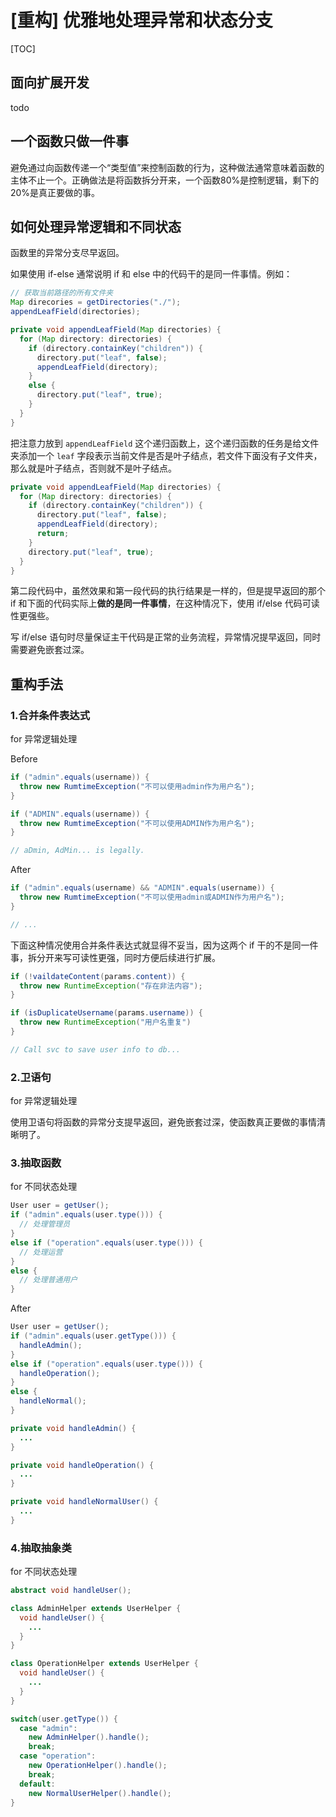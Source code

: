 # [重构] 优雅地处理异常和状态分支

[TOC]

## 面向扩展开发

todo

## 一个函数只做一件事

避免通过向函数传递一个“类型值”来控制函数的行为，这种做法通常意味着函数的主体不止一个。正确做法是将函数拆分开来，一个函数80%是控制逻辑，剩下的20%是真正要做的事。

## 如何处理异常逻辑和不同状态

函数里的异常分支尽早返回。

如果使用 if-else 通常说明 if 和 else 中的代码干的是同一件事情。例如：

```java
// 获取当前路径的所有文件夹
Map direcories = getDirectories("./");
appendLeafField(directories);

private void appendLeafField(Map directories) {
  for (Map directory: directories) {
    if (directory.containKey("children")) {
      directory.put("leaf", false);
      appendLeafField(directory);
    }
    else {
      directory.put("leaf", true);
    }
  }
}
```

把注意力放到 `appendLeafField` 这个递归函数上，这个递归函数的任务是给文件夹添加一个 `leaf` 字段表示当前文件是否是叶子结点，若文件下面没有子文件夹，那么就是叶子结点，否则就不是叶子结点。

```java
private void appendLeafField(Map directories) {
  for (Map directory: directories) {
    if (directory.containKey("children")) {
      directory.put("leaf", false);
      appendLeafField(directory);
      return;
    }
    directory.put("leaf", true);
  }
}
```

第二段代码中，虽然效果和第一段代码的执行结果是一样的，但是提早返回的那个 if 和下面的代码实际上**做的是同一件事情**，在这种情况下，使用 if/else 代码可读性更强些。

写 if/else 语句时尽量保证主干代码是正常的业务流程，异常情况提早返回，同时需要避免嵌套过深。

## 重构手法

### 1.合并条件表达式

for 异常逻辑处理

Before

```java
if ("admin".equals(username)) {
  throw new RumtimeException("不可以使用admin作为用户名");
}

if ("ADMIN".equals(username)) {
  throw new RumtimeException("不可以使用ADMIN作为用户名");
}

// aDmin, AdMin... is legally.
```

After

```java
if ("admin".equals(username) && "ADMIN".equals(username)) {
  throw new RumtimeException("不可以使用admin或ADMIN作为用户名");
}

// ...
```

下面这种情况使用合并条件表达式就显得不妥当，因为这两个 if 干的不是同一件事，拆分开来写可读性更强，同时方便后续进行扩展。

```java
if (!vaildateContent(params.content)) {
  throw new RuntimeException("存在非法内容");
}

if (isDuplicateUsername(params.username)) {
  throw new RuntimeException("用户名重复")
}

// Call svc to save user info to db...
```

### 2.卫语句

for 异常逻辑处理

使用卫语句将函数的异常分支提早返回，避免嵌套过深，使函数真正要做的事情清晰明了。

### 3.抽取函数

for 不同状态处理

```java
User user = getUser();
if ("admin".equals(user.type())) {
  // 处理管理员
} 
else if ("operation".equals(user.type())) {
  // 处理运营
}
else {
  // 处理普通用户
}
```

After

```java
User user = getUser();
if ("admin".equals(user.getType())) {
  handleAdmin();
} 
else if ("operation".equals(user.type())) {
  handleOperation();
}
else {
  handleNormal();
}

private void handleAdmin() {
  ...
}

private void handleOperation() {
  ...
}

private void handleNormalUser() {
  ...
}
```

### 4.抽取抽象类

for 不同状态处理

```java
abstract void handleUser();

class AdminHelper extends UserHelper {
  void handleUser() {
    ...
  }
}

class OperationHelper extends UserHelper {
  void handleUser() {
    ...
  }
}

switch(user.getType()) {
  case "admin":
    new AdminHelper().handle();
    break;
  case "operation":
    new OperationHelper().handle();
    break;
  default:
    new NormalUserHelper().handle();
}
```







